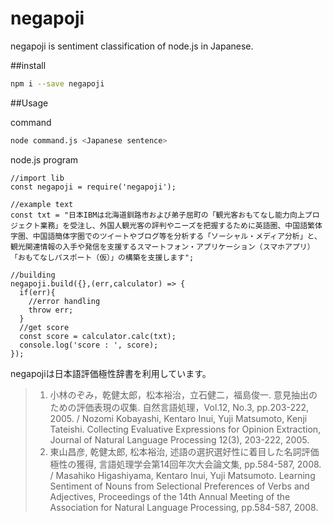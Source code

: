 # negapoji
negapoji is sentiment classification of node.js in Japanese.

##install

```bash
npm i --save negapoji
```

##Usage

command

```bash
node command.js <Japanese sentence>
```
node.js program

```nodejs
//import lib
const negapoji = require('negapoji');

//example text
const txt = "日本IBMは北海道釧路市および弟子屈町の「観光客おもてなし能力向上プロジェクト業務」を受注し、外国人観光客の評判やニーズを把握するために英語圏、中国語繁体字圏、中国語簡体字圏でのツイートやブログ等を分析する「ソーシャル・メディア分析」と、観光関連情報の入手や発信を支援するスマートフォン・アプリケーション（スマホアプリ）「おもてなしパスポート（仮）」の構築を支援します";

//building
negapoji.build({},(err,calculator) => {
  if(err){
    //error handling
    throw err;
  }
  //get score
  const score = calculator.calc(txt);
  console.log('score : ', score);
});
```

negapojiは日本語評価極性辞書を利用しています。
>1. 小林のぞみ，乾健太郎，松本裕治，立石健二，福島俊一. 意見抽出のための評価表現の収集. 自然言語処理，Vol.12, No.3, pp.203-222, 2005. / Nozomi Kobayashi, Kentaro Inui, Yuji Matsumoto, Kenji Tateishi. Collecting Evaluative Expressions for Opinion Extraction, Journal of Natural Language Processing 12(3), 203-222, 2005.
>2. 東山昌彦, 乾健太郎, 松本裕治, 述語の選択選好性に着目した名詞評価極性の獲得, 言語処理学会第14回年次大会論文集, pp.584-587, 2008. / Masahiko Higashiyama, Kentaro Inui, Yuji Matsumoto. Learning Sentiment of Nouns from Selectional Preferences of Verbs and Adjectives, Proceedings of the 14th Annual Meeting of the Association for Natural Language Processing, pp.584-587, 2008.
